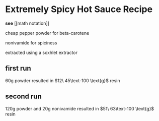 # Extremely Spicy Hot Sauce Recipe

**see** [[math notation]]

cheap pepper powder for beta-carotene

nonivamide for spiciness

extracted using a soxhlet extractor

## first run

$60 \text{g}$ powder resulted in $12\ 45\text-100 \text{g}$ resin

## second run

$120 \text{g}$ powder and $20 \text{g}$ nonivamide resulted in $51\ 63\text-100 \text{g}$ resin
